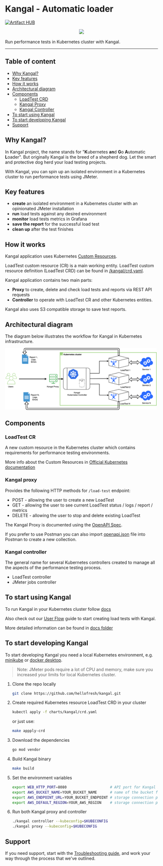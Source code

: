 # Kangal - Automatic loader
[![Artifact HUB](https://img.shields.io/endpoint?url=https://artifacthub.io/badge/repository/kangal)](https://artifacthub.io/packages/search?repo=kangal)
<p align="center">  
<img src="./kangal_logo.svg" width="320">
</p>

Run performance tests in Kubernetes cluster with Kangal.
___

## Table of content
- [Why Kangal?](#why-kangal)
- [Key features](#key-features)
- [How it works](#how-it-works)
- [Architectural diagram](#architectural-diagram)
- [Components](#components)
    - [LoadTest CRD](#loadtest-cr--)
    - [Kangal Proxy](#kangal-proxy--)
    - [Kangal Controller](#kangal-controller--)
- [To start using Kangal](#to-start-using-kangal)
- [To start developing Kangal](#to-start-developing-kangal)
- [Support](#support)

## Why Kangal?
In Kangal project, the name stands for "**K**ubernetes **an**d **G**o **A**utomatic **L**oader".
But originally Kangal is the breed of a shepherd dog. Let the smart and protective dog herd your load testing projects.

With Kangal, you can spin up an isolated environment in a Kubernetes cluster to run performance tests using JMeter.

## Key features
- **create** an isolated environment in a Kubernetes cluster with an opinionated JMeter installation
- **run** load tests against any desired environment
- **monitor** load tests metrics in Grafana
- **save the report** for the successful load test
- **clean up** after the test finishes

## How it works
Kangal application uses Kubernetes [Custom Resources](https://kubernetes.io/docs/concepts/extend-kubernetes/api-extension/custom-resources/).

LoadTest custom resource (CR) is a main working entity.
LoadTest custom resource definition (LoadTest CRD) can be found in [/kangal/crd.yaml](https://github.com/hellofresh/kangal/blob/master/charts/kangal/crd.yaml).

Kangal application contains two main parts:
 - **Proxy** to create, delete and check load tests and reports via REST API requests
 - **Controller** to operate with LoadTest CR and other Kubernetes entities.

Kangal also uses S3 compatible storage to save test reports. 

## Architectural diagram
The diagram below illustrates the workflow for Kangal in Kubernetes infrastructure.

<p align="left">  
 <a href="https://github.com/hellofresh/kangal/blob/master/architectural_diagram.png">
   <img alt="Architectural diagram" src="./architectural_diagram.png" width="500" >
 </a>
</p>

## Components
### LoadTest CR
A new custom resource in the Kubernetes cluster which contains requirements for performance testing environments.

More info about the Custom Resources in [Official Kubernetes documentation](https://kubernetes.io/docs/concepts/extend-kubernetes/api-extension/custom-resources/)

### Kangal proxy
Provides the following HTTP methods for `/load-test` endpoint:
 - POST - allowing the user to create a new LoadTest
 - GET - allowing the user to see current LoadTest status / logs / report / metrics
 - DELETE - allowing the user to stop and delete existing LoadTest

 The Kangal Proxy is documented using the [OpenAPI Spec](https://swagger.io/specification/).

 If you prefer to use Postman you can also import [openapi.json](openapi.json) file into Postman to create a new collection.

### Kangal controller
The general name for several Kubernetes controllers created to manage all the aspects of the performance testing process.
 - LoadTest controller  
 - JMeter jobs controller
 
## To start using Kangal
To run Kangal in your Kubernetes cluster follow [docs](docs/README.md#how-do-i-use-kangal)

Also check out our [User Flow](docs/Kangal-user-flow.md) guide to start creating load tests with Kangal.

More detailed information can be found in [docs folder](docs/)

## To start developing Kangal
To start developing Kangal you need a local Kubernetes environment, e.g. [minikube](https://kubernetes.io/docs/tasks/tools/install-minikube/)
or [docker desktop](https://rominirani.com/tutorial-getting-started-with-kubernetes-with-docker-on-mac-7f58467203fd). 
> Note: JMeter pods require a lot of CPU and memory, make sure you increased your limits for local Kubernetes cluster.

1. Clone the repo locally
    ```bash
    git clone https://github.com/hellofresh/kangal.git
    ```

2. Create required Kubernetes resource LoadTest CRD in your cluster
    ```bash
    kubectl apply -f charts/kangal/crd.yaml
    ```
    or just use:
    ```bash
    make appply-crd
    ```
    
3. Download the dependencies
    ```bash
    go mod vendor
    ```

4. Build Kangal binary
   ```bash
   make build
    ```
    
5. Set the environment variables
    ``` bash
    export WEB_HTTP_PORT=8080                    # API port for Kangal Proxy
    export AWS_BUCKET_NAME=YOUR_BUCKET_NAME      # name of the bucket for saving reports
    export AWS_ENDPOINT_URL=YOUR_BUCKET_ENDPOINT # storage connection parameter
    export AWS_DEFAULT_REGION=YOUR_AWS_REGION    # storage connection parameter
    ```

6. Run both Kangal proxy and controller
    ```bash
    ./kangal controller --kubeconfig=$KUBECONFIG 
    ./kangal proxy --kubeconfig=$KUBECONFIG
    ```

## Support
If you need support, start with the [Troubleshooting guide](docs/Troubleshooting.md), and work your way through the process that we've outlined.
